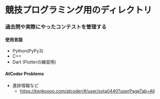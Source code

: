 # 競技プログラミング用のディレクトリ
### 過去問や実際にやったコンテストを管理する
  
#### 使用言語
- Python(PyPy3)
- C++
- Dart (Flutterの練習用)

#### AtCoder Problems
- 進捗情報など
    - https://kenkoooo.com/atcoder/#/user/sota0440?userPageTab=All